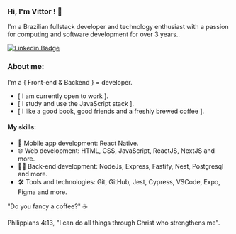 
### Hi, I'm Vittor ! 👋


I'm a Brazilian fullstack developer and technology enthusiast with a passion for computing and software development for over 3 years..

[![Linkedin Badge](https://img.shields.io/badge/-LinkedIn-blue?style=flat-square&logo=Linkedin&logoColor=white&link=https://www.linkedin.com/vittor-emanoel-8971321b1/)](https://www.linkedin.com/in/vittor-emanoel-8971321b1/)


### About me:

 I'm a { Front-end & Backend } = developer.
 
 *  [ I am currently open to work ].
 *  [ I study and use the JavaScript stack ].
 *  [ I like a good book, good friends and a freshly brewed coffee ].

   
#### My skills:

- 📱  Mobile app development: React Native.
- 🌐 Web development: HTML, CSS, JavaScript, ReactJS, NextJS and more.
- 👩‍💻 Back-end development: NodeJs, Express, Fastify, Nest, Postgresql and more.
- 🛠️ Tools and technologies: Git, GitHub, Jest, Cypress, VSCode, Expo, Figma and more.

"Do you fancy a coffee?" ☕


Philippians 4:13, "I can do all things through Christ who strengthens me". 

